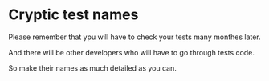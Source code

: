 # Cryptic test names

Please remember that ypu will have to check your tests many monthes later.

And there will be other developers who will have to go through tests code.

So make their names as much detailed as you can.
